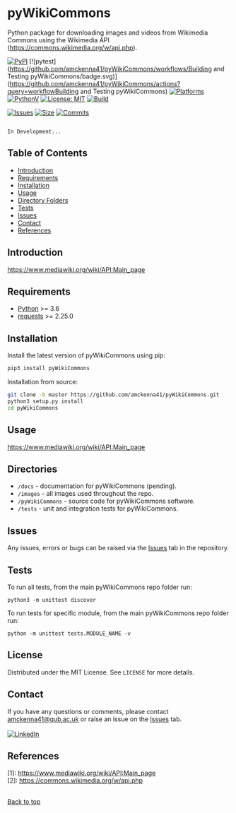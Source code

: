 # pyWikiCommons #
Python package for downloading images and videos from Wikimedia Commons using the Wikimedia API (https://commons.wikimedia.org/w/api.php).

[![PyPI](https://img.shields.io/pypi/v/pyWikiCommons)](https://pypi.org/project/pyWikiCommons/)
[![pytest](https://github.com/amckenna41/pyWikiCommons/workflows/Building and Testing pyWikiCommons/badge.svg)](https://github.com/amckenna41/pyWikiCommons/actions?query=workflowBuilding and Testing pyWikiCommons)
[![Platforms](https://img.shields.io/badge/platforms-linux%2C%20macOS%2C%20Windows-green)](https://pypi.org/project/pyWikiCommons/)
[![PythonV](https://img.shields.io/pypi/pyversions/pyWikiCommons?logo=2)](https://pypi.org/project/pyWikiCommons/)
[![License: MIT](https://img.shields.io/badge/License-MIT-red.svg)](https://opensource.org/licenses/MIT)
[![Build](https://img.shields.io/github/workflow/status/amckenna41/pyWikiCommons/Deploy%20to%20PyPI%20%F0%9F%93%A6)](https://github.com/amckenna41/pyWikiCommons/actions)
<!-- [![Build Status](https://travis-ci.com/amckenna41/pyWikiCommons.svg?branch=main)](https://travis-ci.com/amckenna41/pyWikiCommons) -->
<!-- [![CircleCI](https://circleci.com/gh/amckenna41/pyWikiCommons.svg?style=svg&circle-token=d860bb64668be19d44f106841b80eb47a8b7e7e8)](https://app.circleci.com/pipelines/github/amckenna41/pyWikiCommons) -->
<!-- [![codecov](https://codecov.io/gh/amckenna41/DCBLSTM_PSP/branch/master/graph/badge.svg?token=4PQDVGKGYN)](https://codecov.io/gh/amckenna41/DCBLSTM_PSP) -->
[![Issues](https://img.shields.io/github/issues/amckenna41/pyWikiCommons)](https://github.com/amckenna41/pyWikiCommons/issues)
[![Size](https://img.shields.io/github/repo-size/amckenna41/pyWikiCommons)](https://github.com/amckenna41/pyWikiCommons)
[![Commits](https://img.shields.io/github/commit-activity/w/amckenna41/pyWikiCommons)](https://github.com/amckenna41/pyWikiCommons)

```

In Development...

```
Table of Contents
-----------------

  * [Introduction](#introduction)
  * [Requirements](#requirements)
  * [Installation](#installation)
  * [Usage](#usage)
  * [Directory Folders](#directories)
  * [Tests](#tests)
  * [Issues](#Issues)
  * [Contact](#contact)
  * [References](#references)


Introduction
------------
https://www.mediawiki.org/wiki/API:Main_page

Requirements
------------
* [Python][python] >= 3.6
* [requests][requests] >= 2.25.0

Installation
-----------------
Install the latest version of pyWikiCommons using pip:

```bash
pip3 install pyWikiCommons
```

Installation from source:
```bash
git clone -b master https://github.com/amckenna41/pyWikiCommons.git
python3 setup.py install
cd pyWikiCommons
```

Usage
-----
https://www.mediawiki.org/wiki/API:Main_page

Directories
-----------
* `/docs` - documentation for pyWikiCommons (pending).
* `/images` - all images used throughout the repo.
* `/pyWikiCommons` - source code for pyWikiCommons software.
* `/tests` - unit and integration tests for pyWikiCommons.

Issues
-----
Any issues, errors or bugs can be raised via the [Issues](https://github.com/amckenna41/pyWikiCommons/issues) tab in the repository.

Tests
-----
To run all tests, from the main pyWikiCommons repo folder run:
```
python3 -m unittest discover
```

To run tests for specific module, from the main pyWikiCommons repo folder run:
```
python -m unittest tests.MODULE_NAME -v
```

License
-----------
Distributed under the MIT License. See `LICENSE` for more details.  

Contact
-------
If you have any questions or comments, please contact amckenna41@qub.ac.uk or raise an issue on the [Issues][Issues] tab. <br><br>
[![LinkedIn](https://img.shields.io/badge/LinkedIn-0077B5?style=for-the-badge&logo=linkedin&logoColor=white)](https://www.linkedin.com/in/adam-mckenna-7a5b22151/)

References
----------
\[1\]: https://www.mediawiki.org/wiki/API:Main_page<br>
\[2\]: https://commons.wikimedia.org/w/api.php<br><br>

[Back to top](#TOP)

[python]: https://www.python.org/downloads/release/python-360/
[requests]: https://requests.readthedocs.io/en/latest/
[Issues]: https://github.com/amckenna41/pyWikiCommons/issues
